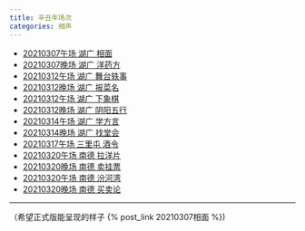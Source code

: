 ```yaml
---
title: 辛丑年场次
categories: 相声
---
```

+ [20210307午场 湖广 相面](https://video.weibo.com/show?fid=1034:4612158462558327) 
+ [20210307晚场 湖广 洋药方](https://video.weibo.com/show?fid=1034:4612243833421864)
+ [20210312午场 湖广 舞台轶事]()
+ [20210312晚场 湖广 报菜名]()
+ [20210312午场 湖广 下象棋]()
+ [20210312晚场 湖广 阴阳五行]()
+ [20210314午场 湖广 学方言]()
+ [20210314晚场 湖广 找堂会]()
+ [20210317午场 三里屯 酒令]()
+ [20210320午场 南德 拉洋片]()
+ [20210320晚场 南德 卖挂票]()
+ [20210320午场 南德 汾河湾]()
+ [20210320晚场 南德 买卖论]()
---
（希望正式版能呈现的样子 {% post_link 20210307相面 %})